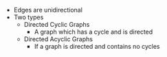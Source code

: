 - Edges are unidirectional
- Two types
	- Directed Cyclic Graphs
		- A graph which has a cycle and is directed
	- Directed Acyclic Graphs
		- If a graph is directed and contains no cycles